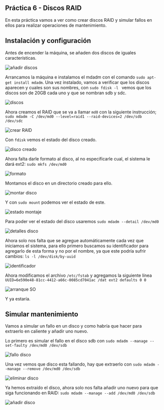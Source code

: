 ## Práctica 6 - Discos RAID

En esta práctica vamos a ver como crear discos RAID y simular fallos en ellos para realizar operaciones de mantenimiento.

## Instalación y configuración

Antes de encender la máquina, se añaden dos discos de iguales características.

![añadir discos](añadirDiscos.png)

Arrancamos la máquina e instalamos el mdadm con el comando ``` sudo apt-get install mdadm ```. Una vez instalado, vamos a verificar que los discos aparecen y cuales son sus nombres, con ```sudo fdisk -l ``` vemos que los discos son de 20GB cada uno y que se nombran sdb y sdc.

![discos](discos.png)

Ahora creamos el RAID que se va a llamar ``` md0 ``` con la siguiente instrucción; ``` sudo mdadm -C /dev/md0 --level=raid1 --raid-devices=2 /dev/sdb /dev/sdc ```

![crear RAID](crearRaid.png)

Con ``` fdisk ``` vemos el estado del disco creado.

![disco creado](discoCreado.png)

Ahora falta darle formato al disco, al no especificarle cual, el sistema le dará ext2: ``` sudo mkfs /dev/md0 ```

![formato](formato.png)

Montamos el disco en un directorio creado para ello.

![montar disco](montarDisco.png)

Y con ``` sudo mount ``` podemos ver el estado de este.

![estado montaje](estadoMontaje.png)

Para poder ver el estado del disco usaremos ``` sudo mdadm --detail /dev/md0 ```

![detalles disco](detallesDisco.png)

Ahora solo nos falta que se agregue automáticamente cada vez que iniciamos el sistema, para ello primero buscamos su identificador para agregarlo de esta forma y no por el nombre, ya que este podría sufrir cambios:  ``` ls -l /dev/disk/by-uuid ```

![identificador](identificador.png)

Ahora modificamos el archivo ``` /etc/fstab ``` y agregamos la siguiente línea ``` UUID=6e590e48-81cc-4412-a66c-0085cd7041ac /dat ext2 defaults 0 0 ```

![arranque SO](arranqueSO.png)

Y ya estaría.


## Simular mantenimiento

Vamos a simular un fallo en un disco y como habría que hacer para extraerlo en caliente y añadir uno nuevo.

Lo primero es simular el fallo en el disco sdb con ``` sudo mdadm --manage --set-faulty /dev/md0 /dev/sdb ```

![fallo disco](falloDisco.png)

Una vez vemos que disco esta fallando, hay que extraerlo con ``` sudo mdadm --manage --remove /dev/md0 /dev/sdb ```

![eliminar disco](eliminarDisco.png)

Ya hemos extraído el disco, ahora solo nos falta añadir uno nuevo para que siga funcionando en RAID: ``` sudo mdadm --manage --add /dev/md0 /dev/sdb ```

![añadir disco](añadirDisco.png)

